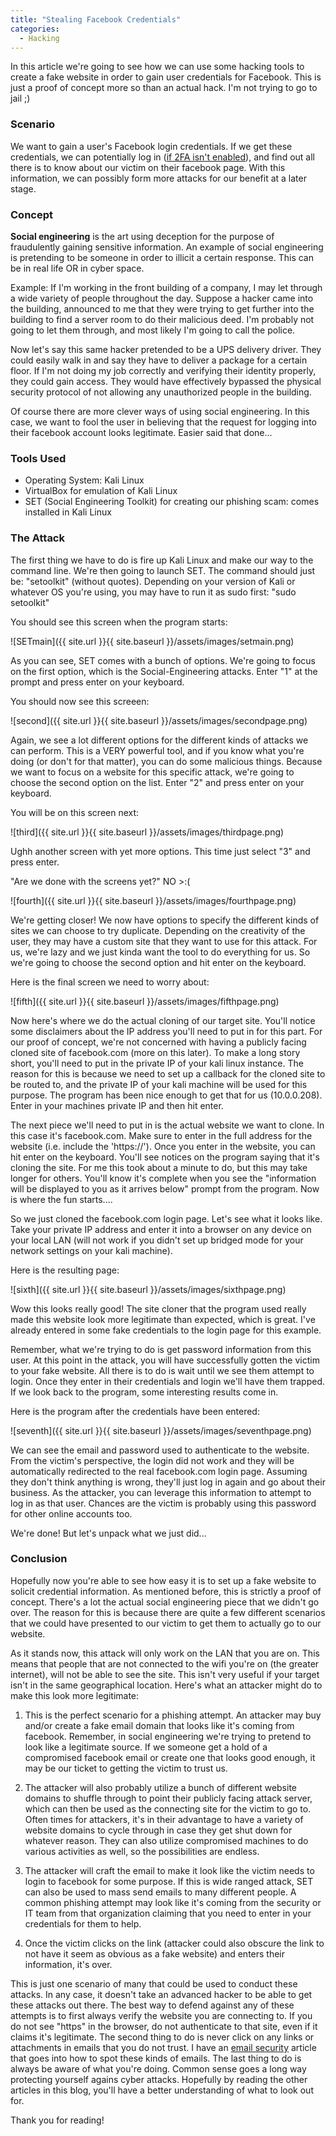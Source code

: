 ```yaml
---
title: "Stealing Facebook Credentials"
categories:
  - Hacking
---
```


In this article we're going to see how we can use some hacking tools to create a fake website in order to gain user credentials for Facebook. This is just a proof of concept more so than an actual hack. I'm not trying to go to jail ;)

### Scenario

We want to gain a user's Facebook login credentials. If we get these credentials, we can potentially log in ([if 2FA isn't enabled](https://freshprinceofhacking.github.io/privacy,%20security%20&%20safety/2FA/)), and find out all there is to know about our victim on their facebook page. With this information, we can possibly form more attacks for our benefit at a later stage. 

### Concept

**Social engineering** is the art using deception for the purpose of fraudulently gaining sensitive information. An example of social engineering is pretending to be someone in order to illicit a certain response. This can be in real life OR in cyber space. 

Example: If I'm working in the front building of a company, I may let through a wide variety of people throughout the day. Suppose a hacker came into the building, announced to me that they were trying to get further into the building to find a server room to do their malicious deed. I'm probably not going to let them through, and most likely I'm going to call the police. 

Now let's say this same hacker pretended to be a UPS delivery driver. They could easily walk in and say they have to deliver a package for a certain floor. If I'm not doing my job correctly and verifying their identity properly, they could gain access. They would have effectively bypassed the physical security protocol of not allowing any unauthorized people in the building. 

Of course there are more clever ways of using social engineering. In this case, we want to fool the user in believing that the request for logging into their facebook account looks legitimate. Easier said that done...


### Tools Used

* Operating System: Kali Linux 
* VirtualBox for emulation of Kali Linux
* SET (Social Engineering Toolkit) for creating our phishing scam: comes installed in Kali Linux 

### The Attack

The first thing we have to do is fire up Kali Linux and make our way to the command line. We're then going to launch SET. The command should just be: "setoolkit" (without quotes). Depending on your version of Kali or whatever OS you're using, you may have to run it as sudo first: "sudo setoolkit"

You should see this screen when the program starts:

![SETmain]({{ site.url }}{{ site.baseurl }}/assets/images/setmain.png)

As you can see, SET comes with a bunch of options. We're going to focus on the first option, which is the Social-Engineering attacks. Enter "1" at the prompt and press enter on your keyboard. 

You should now see this screeen:

![second]({{ site.url }}{{ site.baseurl }}/assets/images/secondpage.png)

Again, we see a lot different options for the different kinds of attacks we can perform. This is a VERY powerful tool, and if you know what you're doing (or don't for that matter), you can do some malicious things. Because we want to focus on a website for this specific attack, we're going to choose the second option on the list. Enter "2" and press enter on your keyboard. 

You will be on this screen next:

![third]({{ site.url }}{{ site.baseurl }}/assets/images/thirdpage.png)

Ughh another screen with yet more options. This time just select "3" and press enter.

"Are we done with the screens yet?" NO >:(

![fourth]({{ site.url }}{{ site.baseurl }}/assets/images/fourthpage.png)

We're getting closer! We now have options to specify the different kinds of sites we can choose to try duplicate. Depending on the creativity of the user, they may have a custom site that they want to use for this attack. For us, we're lazy and we just kinda want the tool to do everything for us. So we're going to choose the second option and hit enter on the keyboard.

Here is the final screen we need to worry about:

![fifth]({{ site.url }}{{ site.baseurl }}/assets/images/fifthpage.png)

Now here's where we do the actual cloning of our target site. You'll notice some disclaimers about the IP address you'll need to put in for this part. For our proof of concept, we're not concerned with having a publicly facing cloned site of facebook.com (more on this later). To make a long story short, you'll need to put in the private IP of your kali linux instance. The reason for this is because we need to set up a callback for the cloned site to be routed to, and the private IP of your kali machine will be used for this purpose. The program has been nice enough to get that for us (10.0.0.208). Enter in your machines private IP and then hit enter.

The next piece we'll need to put in is the actual website we want to clone. In this case it's facebook.com. Make sure to enter in the full address for the website (i.e. include the 'https://'). Once you enter in the website, you can hit enter on the keyboard. You'll see notices on the program saying that it's cloning the site. For me this took about a minute to do, but this may take longer for others. You'll know it's complete when you see the "information will be displayed to you as it arrives below" prompt from the program. Now is where the fun starts....

So we just cloned the facebook.com login page. Let's see what it looks like. Take your private IP address and enter it into a browser on any device on your local LAN (will not work if you didn't set up bridged mode for your network settings on your kali machine).

Here is the resulting page:

![sixth]({{ site.url }}{{ site.baseurl }}/assets/images/sixthpage.png)

Wow this looks really good! The site cloner that the program used really made this website look more legitimate than expected, which is great. I've already entered in some fake credentials to the login page for this example.

Remember, what we're trying to do is get password information from this user. At this point in the attack, you will have successfully gotten the victim to your fake website. All there is to do is wait until we see them attempt to login. Once they enter in their credentials and login we'll have them trapped. If we look back to the program, some interesting results come in.

Here is the program after the credentials have been entered:

![seventh]({{ site.url }}{{ site.baseurl }}/assets/images/seventhpage.png)

We can see the email and password used to authenticate to the website. From the victim's perspective, the login did not work and they will be automatically redirected to the real facebook.com login page. Assuming they don't think anything is wrong, they'll just log in again and go about their business. As the attacker, you can leverage this information to attempt to log in as that user. Chances are the victim is probably using this password for other online accounts too. 

We're done! But let's unpack what we just did...

### Conclusion

Hopefully now you're able to see how easy it is to set up a fake website to solicit credential information. As mentioned before, this is strictly a proof of concept. There's a lot the actual social engineering piece that we didn't go over. The reason for this is because there are quite a few different scenarios that we could have presented to our victim to get them to actually go to our website. 

As it stands now, this attack will only work on the LAN that you are on. This means that people that are not connected to the wifi you're on (the greater internet), will not be able to see the site. This isn't very useful if your target isn't in the same geographical location. Here's what an attacker might do to make this look more legitimate:

1. This is the perfect scenario for a phishing attempt. An attacker may buy and/or create a fake email domain that looks like it's coming from facebook. Remember, in social engineering we're trying to pretend to look like a legitimate source. If we someone get a hold of a compromised facebook email or create one that looks good enough, it may be our ticket to getting the victim to trust us. 

2. The attacker will also probably utilize a bunch of different website domains to shuffle through to point their publicly facing attack server, which can then be used as the connecting site for the victim to go to. Often times for attackers, it's in their advantage to have a variety of website domains to cycle through in case they get shut down for whatever reason. They can also utilize compromised machines to do various activities as well, so the possibilities are endless. 

3. The attacker will craft the email to make it look like the victim needs to login to facebook for some purpose. If this is wide ranged attack, SET can also be used to mass send emails to many different people. A common phishing attempt may look like it's coming from the security or IT team from that organization claiming that you need to enter in your credentials for them to help. 

4. Once the victim clicks on the link (attacker could also obscure the link to not have it seem as obvious as a fake website) and enters their information, it's over. 

This is just one scenario of many that could be used to conduct these attacks. In any case, it doesn't take an advanced hacker to be able to get these attacks out there. The best way to defend against any of these attempts is to first always verify the website you are connecting to. If you do not see "https" in the browser, do not authenticate to that site, even if it claims it's legitimate. The second thing to do is never click on any links or attachments in emails that you do not trust. I have an [email security](https://freshprinceofhacking.github.io/privacy,%20security%20&%20safety/Email-Security/) article that goes into how to spot these kinds of emails. The last thing to do is always be aware of what you're doing. Common sense goes a long way protecting yourself agains cyber attacks. Hopefully by reading the other articles in this blog, you'll have a better understanding of what to look out for. 

Thank you for reading!


